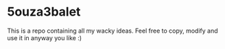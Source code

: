 # 5ouza3balet
This is a repo containing all my wacky ideas. Feel free to copy, modify and use it in anyway you like :)
